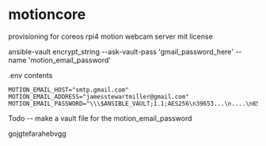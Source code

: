 # motioncore
provisioning for coreos rpi4 motion webcam server
mit license

ansible-vault encrypt_string --ask-vault-pass 'gmail_password_here' --name 'motion_email_password'

.env contents
```
MOTION_EMAIL_HOST="smtp.gmail.com"
MOTION_EMAIL_ADDRESS="jamesstewartmiller@gmail.com"
MOTION_EMAIL_PASSWORD="\\\$ANSIBLE_VAULT;1.1;AES256\n39653...\n....\n653534643561"
```

Todo -- make a vault file for the motion_email_password

gojgtefarahebvgg